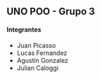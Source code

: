 ## UNO POO - Grupo 3

#### Integrantes

* Juan Picasso
* Lucas Fernandez
* Agustin Gonzalez
* Julian Caloggi
